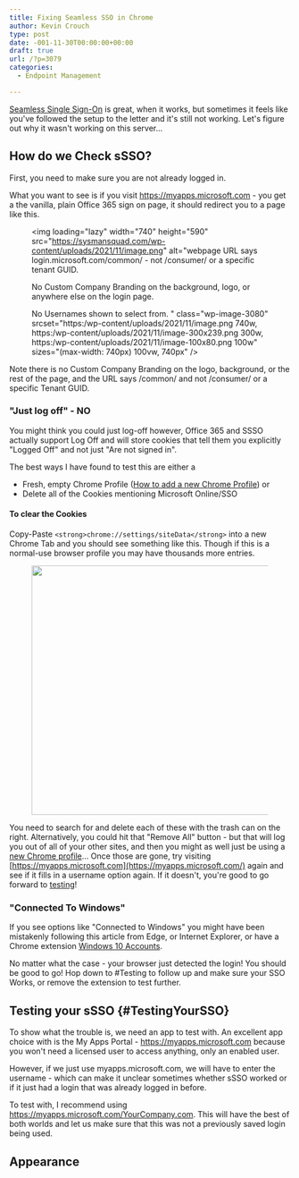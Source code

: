 ```yaml
---
title: Fixing Seamless SSO in Chrome
author: Kevin Crouch
type: post
date: -001-11-30T00:00:00+00:00
draft: true
url: /?p=3079
categories:
  - Endpoint Management

---
```

[Seamless Single Sign-On](https://docs.microsoft.com/en-us/azure/active-directory/hybrid/how-to-connect-sso#what-is-azure-active-directory-seamless-single-sign-on) is great, when it works, but sometimes it feels like you've followed the setup to the letter and it's still not working. Let's figure out why it wasn't working on this server...

<!--more-->

## How do we Check sSSO?

First, you need to make sure you are not already logged in. 

What you want to see is if you visit <https://myapps.microsoft.com> - you get a the vanilla, plain Office 365 sign on page, it should redirect you to a page like this. <figure class="wp-block-image size-full">

<img loading="lazy" width="740" height="590" src="https://sysmansquad.com/wp-content/uploads/2021/11/image.png" alt="webpage URL says login.microsoft.com/common/ - not /consumer/ or a specific tenant GUID.

No Custom Company Branding on the background, logo, or anywhere else on the login page.

No Usernames shown to select from. " class="wp-image-3080" srcset="https:/wp-content/uploads/2021/11/image.png 740w, https:/wp-content/uploads/2021/11/image-300x239.png 300w, https:/wp-content/uploads/2021/11/image-100x80.png 100w" sizes="(max-width: 740px) 100vw, 740px" /> </figure> 

Note there is no Custom Company Branding on the logo, background, or the rest of the page, and the URL says /common/ and not /consumer/ or a specific Tenant GUID. 

### "Just log off" - NO

You might think you could just log-off however, Office 365 and SSSO actually support Log Off and will store cookies that tell them you explicitly "Logged Off" and not just "Are not signed in". 

The best ways I have found to test this are either a 

<ul id="NewChromeProfile">
  <li>
    Fresh, empty Chrome Profile (<a href="https://support.google.com/chrome/answer/2364824" target="_blank" rel="noreferrer noopener">How to add a new Chrome Profile</a>) or
  </li>
  <li>
    Delete all of the Cookies mentioning Microsoft Online/SSO
  </li>
</ul>

#### To clear the Cookies 

Copy-Paste `<strong>chrome://settings/siteData</strong>` into a new Chrome Tab and you should see something like this. Though if this is a normal-use browser profile you may have thousands more entries. <figure class="wp-block-image size-large">

<img loading="lazy" width="674" height="446" src="https://sysmansquad.com/wp-content/uploads/2021/11/image-1.png" alt="" class="wp-image-3081" srcset="https:/wp-content/uploads/2021/11/image-1.png 674w, https:/wp-content/uploads/2021/11/image-1-300x199.png 300w, https:/wp-content/uploads/2021/11/image-1-100x66.png 100w" sizes="(max-width: 674px) 100vw, 674px" /> </figure> 

You need to search for and delete each of these with the trash can on the right. Alternatively, you could hit that "Remove All" button - but that will log you out of all of your other sites, and then you might as well just be using a [new Chrome profile](#NewChromeProfile)... Once those are gone, try visiting [https://myapps.microsoft.com](https://myapps.microsoft.com/) again and see if it fills in a username option again. If it doesn't, you're good to go forward to [testing](#TestingYourSSO)!

### "Connected To Windows"

If you see options like "Connected to Windows" you might have been mistakenly following this article from Edge, or Internet Explorer, or have a Chrome extension <a href="https://chrome.google.com/webstore/detail/windows-10-accounts/ppnbnpeolgkicgegkbkbjmhlideopiji" target="_blank" rel="noreferrer noopener">Windows 10 Accounts</a>.

No matter what the case - your browser just detected the login! You should be good to go! Hop down to #Testing to follow up and make sure your SSO Works, or remove the extension to test further. 

## Testing your sSSO {#TestingYourSSO}

To show what the trouble is, we need an app to test with. An excellent app choice with is the My Apps Portal - <a href="https://myapps.microsoft.com" target="_blank" rel="noreferrer noopener">https://myapps.microsoft.com</a> because you won't need a licensed user to access anything, only an enabled user. 

However, if we just use myapps.microsoft.com, we will have to enter the username - which can make it unclear sometimes whether sSSO worked or if it just had a login that was already logged in before. 

To test with, I recommend using <https://myapps.microsoft.com/YourCompany.com>. This will have the best of both worlds and let us make sure that this was not a previously saved login being used. 

## Appearance
